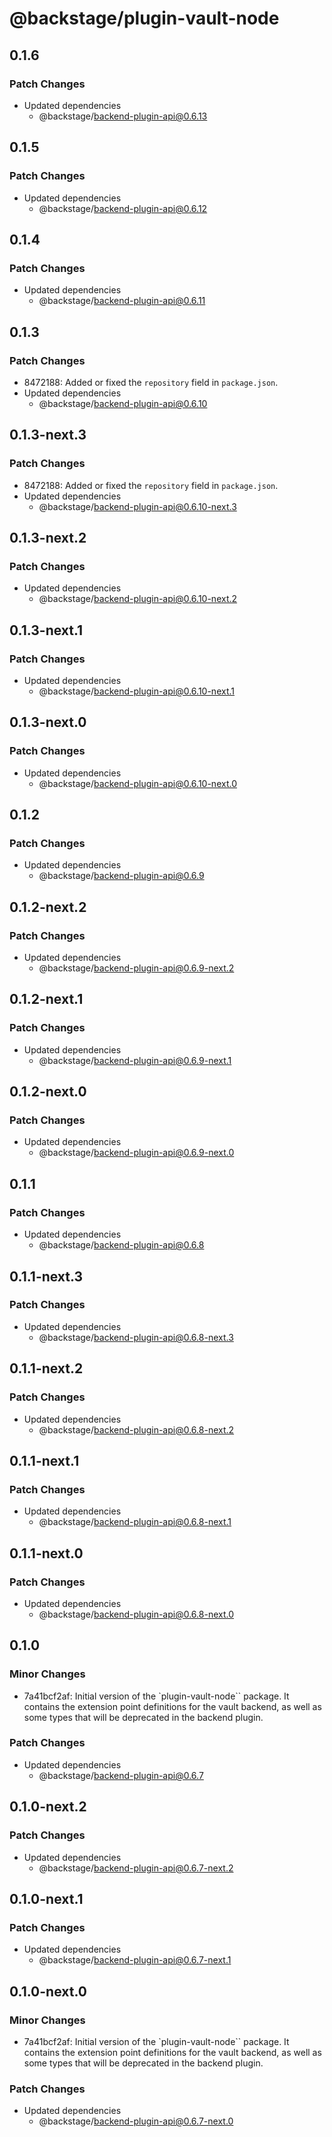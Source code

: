 # @backstage/plugin-vault-node

## 0.1.6

### Patch Changes

- Updated dependencies
  - @backstage/backend-plugin-api@0.6.13

## 0.1.5

### Patch Changes

- Updated dependencies
  - @backstage/backend-plugin-api@0.6.12

## 0.1.4

### Patch Changes

- Updated dependencies
  - @backstage/backend-plugin-api@0.6.11

## 0.1.3

### Patch Changes

- 8472188: Added or fixed the `repository` field in `package.json`.
- Updated dependencies
  - @backstage/backend-plugin-api@0.6.10

## 0.1.3-next.3

### Patch Changes

- 8472188: Added or fixed the `repository` field in `package.json`.
- Updated dependencies
  - @backstage/backend-plugin-api@0.6.10-next.3

## 0.1.3-next.2

### Patch Changes

- Updated dependencies
  - @backstage/backend-plugin-api@0.6.10-next.2

## 0.1.3-next.1

### Patch Changes

- Updated dependencies
  - @backstage/backend-plugin-api@0.6.10-next.1

## 0.1.3-next.0

### Patch Changes

- Updated dependencies
  - @backstage/backend-plugin-api@0.6.10-next.0

## 0.1.2

### Patch Changes

- Updated dependencies
  - @backstage/backend-plugin-api@0.6.9

## 0.1.2-next.2

### Patch Changes

- Updated dependencies
  - @backstage/backend-plugin-api@0.6.9-next.2

## 0.1.2-next.1

### Patch Changes

- Updated dependencies
  - @backstage/backend-plugin-api@0.6.9-next.1

## 0.1.2-next.0

### Patch Changes

- Updated dependencies
  - @backstage/backend-plugin-api@0.6.9-next.0

## 0.1.1

### Patch Changes

- Updated dependencies
  - @backstage/backend-plugin-api@0.6.8

## 0.1.1-next.3

### Patch Changes

- Updated dependencies
  - @backstage/backend-plugin-api@0.6.8-next.3

## 0.1.1-next.2

### Patch Changes

- Updated dependencies
  - @backstage/backend-plugin-api@0.6.8-next.2

## 0.1.1-next.1

### Patch Changes

- Updated dependencies
  - @backstage/backend-plugin-api@0.6.8-next.1

## 0.1.1-next.0

### Patch Changes

- Updated dependencies
  - @backstage/backend-plugin-api@0.6.8-next.0

## 0.1.0

### Minor Changes

- 7a41bcf2af: Initial version of the `plugin-vault-node`` package. It contains the extension point definitions
  for the vault backend, as well as some types that will be deprecated in the backend plugin.

### Patch Changes

- Updated dependencies
  - @backstage/backend-plugin-api@0.6.7

## 0.1.0-next.2

### Patch Changes

- Updated dependencies
  - @backstage/backend-plugin-api@0.6.7-next.2

## 0.1.0-next.1

### Patch Changes

- Updated dependencies
  - @backstage/backend-plugin-api@0.6.7-next.1

## 0.1.0-next.0

### Minor Changes

- 7a41bcf2af: Initial version of the `plugin-vault-node`` package. It contains the extension point definitions
  for the vault backend, as well as some types that will be deprecated in the backend plugin.

### Patch Changes

- Updated dependencies
  - @backstage/backend-plugin-api@0.6.7-next.0
